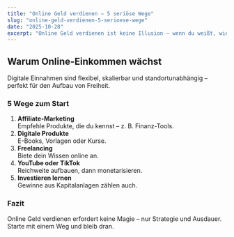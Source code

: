 ```yaml
---
title: "Online Geld verdienen – 5 seriöse Wege"
slug: "online-geld-verdienen-5-serioese-wege"
date: "2025-10-28"
excerpt: "Online Geld verdienen ist keine Illusion – wenn du weißt, wie. Hier sind 5 legale und nachhaltige Wege, um dir ein zweites Einkommen aufzubauen."
---
```


## Warum Online-Einkommen wächst

Digitale Einnahmen sind flexibel, skalierbar und standortunabhängig – perfekt für den Aufbau von Freiheit.

### 5 Wege zum Start
1. **Affiliate-Marketing**  
   Empfehle Produkte, die du kennst – z. B. Finanz-Tools.  
2. **Digitale Produkte**  
   E-Books, Vorlagen oder Kurse.  
3. **Freelancing**  
   Biete dein Wissen online an.  
4. **YouTube oder TikTok**  
   Reichweite aufbauen, dann monetarisieren.  
5. **Investieren lernen**  
   Gewinne aus Kapitalanlagen zählen auch.

### Fazit
Online Geld verdienen erfordert keine Magie – nur Strategie und Ausdauer.  
Starte mit einem Weg und bleib dran.
